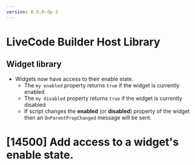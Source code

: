 ```yaml
---
version: 8.0.0-dp-3
---
```

# LiveCode Builder Host Library

## Widget library

* Widgets now have access to their enable state.
  * The `my enabled` property returns `true` if the widget is currently enabled
  * The `my disabled` property returns `true` if the widget is currently disabled
  * If script changes the **enabled** (or **disabled**) property of
    the widget then an `OnParentPropChanged` message will be sent.

# [14500] Add access to a widget's enable state.

